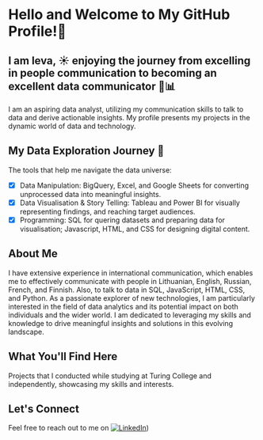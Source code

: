 # Hello and Welcome to My GitHub Profile!👋
## I am Ieva, ☀️ enjoying the journey from excelling in people communication to becoming an excellent data communicator 🚀📊

I am an aspiring data analyst, utilizing my communication skills to talk to data and derive actionable insights. My profile presents my projects in the dynamic world of data and technology.

## My Data Exploration Journey 🌟
The tools that help me navigate the data universe:
- [x] Data Manipulation: BigQuery, Excel, and Google Sheets for converting unprocessed data into meaningful insights.
- [x] Data Visualisation & Story Telling: Tableau and Power BI for visually representing findings, and reaching target audiences.
- [x] Programming: SQL for quering datasets and preparing data for visualisation; Javascript, HTML, and CSS for designing digital content.

## About Me
I have extensive experience in international communication, which enables me to effectively communicate with people in Lithuanian, English, Russian, French, and Finnish. Also, to talk to data in SQL, JavaScript, HTML, CSS, and Python.
As a passionate explorer of new technologies, I am particularly interested in the field of data analytics and its potential impact on both individuals and the wider world. I am dedicated to leveraging my skills and knowledge to drive meaningful insights and solutions in this evolving landscape.

## What You'll Find Here
Projects that I conducted while studying at Turing College and independently, showcasing my skills and interests.

## Let's Connect
Feel free to reach out to me on [![LinkedIn](https://img.shields.io/badge/LinkedIn-0077B5?style=for-the-badge&logo=linkedin&logoColor=white)](https://www.linkedin.com/public-profile/settings?trk=d_flagship3_profile_self_view_public_profile))
